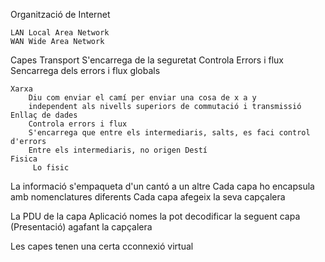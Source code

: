 Organització de Internet

	LAN Local Area Network
	WAN Wide Area Network



Capes
	Transport
		S'encarrega de la seguretat 
		Controla Errors i flux
		Sencarrega dels errors i flux globals
		
	Xarxa
		Diu com enviar el camí per enviar una cosa de x a y
		independent als nivells superiors de commutació i transmissió
	Enllaç de dades
		Controla errors i flux
		S'encarrega que entre els intermediaris, salts, es faci control d'errors
		Entre els intermediaris, no origen Destí
	Fisica
		 Lo fisic

La informació s'empaqueta d'un cantó a un altre
	Cada capa ho encapsula amb nomenclatures diferents
	Cada capa afegeix la seva capçalera


La PDU de la capa Aplicació nomes la pot decodificar la seguent capa (Presentació) agafant la capçalera

Les capes tenen una certa cconnexió virtual
